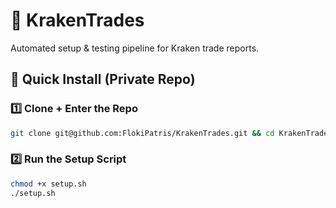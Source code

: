 # 📘 KrakenTrades

Automated setup & testing pipeline for Kraken trade reports.

## 🚀 Quick Install (Private Repo)

### 1️⃣ Clone + Enter the Repo

```bash
git clone git@github.com:FlokiPatris/KrakenTrades.git && cd KrakenTrades
```

### 2️⃣ Run the Setup Script
```bash
chmod +x setup.sh
./setup.sh
```


